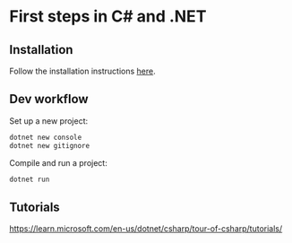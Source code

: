 # First steps in C# and .NET

## Installation

Follow the installation instructions [here](<https://learn.microsoft.com/en-us/dotnet/csharp/tour-of-csharp/tutorials/local-environment>).

## Dev workflow

Set up a new project:

```bash
dotnet new console
dotnet new gitignore
```

Compile and run a project:

```bash
dotnet run
```

## Tutorials

<https://learn.microsoft.com/en-us/dotnet/csharp/tour-of-csharp/tutorials/>
